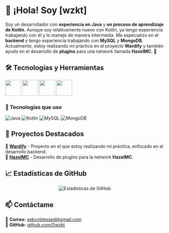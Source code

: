 # 👋 ¡Hola! Soy [wzkt]  

Soy un desarrollador con **experiencia en Java** y **en proceso de aprendizaje de Kotlin**. Aunque soy relativamente nuevo con Kotlin, ya tengo experiencia trabajando con él y lo manejo de manera intermedia. Me especializo en el **backend** y tengo experiencia trabajando con **MySQL** y **MongoDB**. Actualmente, estoy realizando mi práctica en el proyecto **Wardify** y también ayudo en el desarrollo de **plugins** para una network llamada **HazelMC**. 🚀  

## 🛠️ Tecnologías y Herramientas  

<p align="left">
  <img src="https://cdn.jsdelivr.net/gh/devicons/devicon/icons/java/java-original.svg" width="50" height="50"/>
  <img src="https://cdn.jsdelivr.net/gh/devicons/devicon/icons/kotlin/kotlin-original.svg" width="50" height="50"/>
  <img src="https://cdn.jsdelivr.net/gh/devicons/devicon/icons/mysql/mysql-original.svg" width="50" height="50"/>
  <img src="https://cdn.jsdelivr.net/gh/devicons/devicon/icons/mongodb/mongodb-original.svg" width="50" height="50"/>
</p>

### 🚀 Tecnologías que uso  
![Java](https://img.shields.io/badge/Java-ED8B00?style=for-the-badge&logo=java&logoColor=white)
![Kotlin](https://img.shields.io/badge/Kotlin-0095D5?style=for-the-badge&logo=kotlin&logoColor=white)
![MySQL](https://img.shields.io/badge/MySQL-4479A1?style=for-the-badge&logo=mysql&logoColor=white)
![MongoDB](https://img.shields.io/badge/MongoDB-47A248?style=for-the-badge&logo=mongodb&logoColor=white)

## 📌 Proyectos Destacados  
🔹 **[Wardify](https://github.com/ZiskoDiaz)** - Proyecto en el que estoy realizando mi práctica, enfocado en el desarrollo backend.  
🔹 **[HazelMC](https://github.com/VelixGames)** - Desarrollo de plugins para la network **HazelMC**.  

## 📈 Estadísticas de GitHub  

<p align="center">
  <img src="https://github-readme-stats.vercel.app/api?username=0wzkt&show_icons=true&theme=radical" alt="Estadísticas de GitHub">
</p>

## 📫 Contáctame  
📧 **Correo:** [sebvvblessed@gmail.com](mailto:sebvvblessed@gmail.com)  
🐙 **GitHub:** [github.com/0wzkt](https://github.com/0wzkt)  
